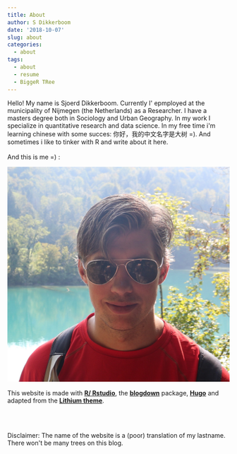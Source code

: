 ```yaml
---
title: About
author: S Dikkerboom
date: '2018-10-07'
slug: about
categories:
  - about
tags:
  - about
  - resume
  - BiggeR TRee
---
```


Hello! My name is Sjoerd Dikkerboom. Currently I' epmployed at the municipality of Nijmegen (the Netherlands) as a Researcher. I have a masters degree both in Sociology and Urban Geography. In my work I specialize in quantitative research and data science. In my free time i'm learning chinese with some succes: 你好，我的中文名字是大树 =). And sometimes i like to tinker with R and write about it here. <br></br>
And this is me =) :

![](ik.jpg)



This website is made with [**R/ Rstudio**](https://www.rstudio.com/), the [**blogdown**](https://github.com/rstudio/blogdown) package, [**Hugo**](https://gohugo.io/) and adapted from the [**Lithium theme**](https://github.com/yihui/hugo-lithium). 

<br></br>

Disclaimer: The name of the website is a (poor) translation of my lastname. There won't be many trees on this blog.

<br></br>